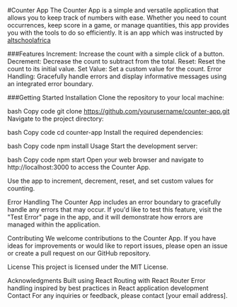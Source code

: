#Counter App
The Counter App is a simple and versatile application that allows you to keep track of numbers with ease. Whether you need to count occurrences, keep score in a game, or manage quantities, this app provides you with the tools to do so efficiently. It is an app which was instructed by [altschoolafrica](https://altschoolafrica.com/)

###Features
Increment: Increase the count with a simple click of a button.
Decrement: Decrease the count to subtract from the total.
Reset: Reset the count to its initial value.
Set Value: Set a custom value for the count.
Error Handling: Gracefully handle errors and display informative messages using an integrated error boundary.

###Getting Started
Installation
Clone the repository to your local machine:

bash
Copy code
git clone https://github.com/yourusername/counter-app.git
Navigate to the project directory:

bash
Copy code
cd counter-app
Install the required dependencies:

bash
Copy code
npm install
Usage
Start the development server:

bash
Copy code
npm start
Open your web browser and navigate to http://localhost:3000 to access the Counter App.

Use the app to increment, decrement, reset, and set custom values for counting.

Error Handling
The Counter App includes an error boundary to gracefully handle any errors that may occur. If you'd like to test this feature, visit the "Test Error" page in the app, and it will demonstrate how errors are managed within the application.

Contributing
We welcome contributions to the Counter App. If you have ideas for improvements or would like to report issues, please open an issue or create a pull request on our GitHub repository.

License
This project is licensed under the MIT License.

Acknowledgments
Built using React
Routing with React Router
Error handling inspired by best practices in React application development
Contact
For any inquiries or feedback, please contact [your email address].
